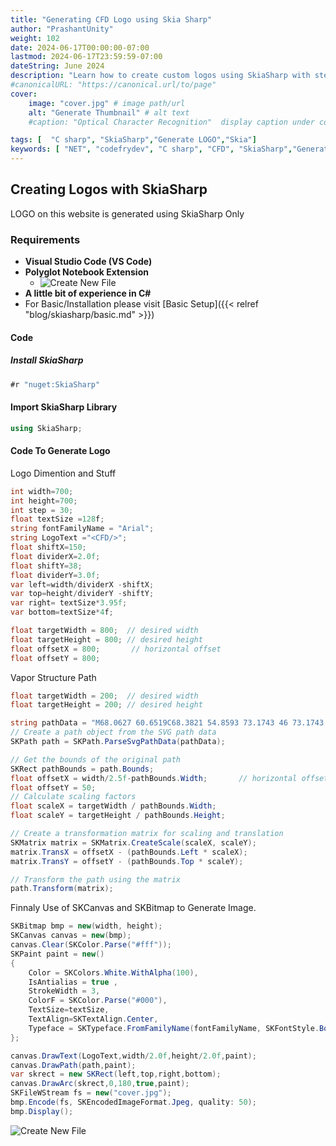 ```yaml
---
title: "Generating CFD Logo using Skia Sharp"
author: "PrashantUnity"
weight: 102
date: 2024-06-17T00:00:00-07:00
lastmod: 2024-06-17T23:59:59-07:00
dateString: June 2024  
description: "Learn how to create custom logos using SkiaSharp with step-by-step guide to generating the CodeFryDev logo with text, shapes, and styling"
#canonicalURL: "https://canonical.url/to/page"
cover:
    image: "cover.jpg" # image path/url
    alt: "Generate Thumbnail" # alt text
    #caption: "Optical Character Recognition"  display caption under cover 

tags: [  "C sharp", "SkiaSharp","Generate LOGO","Skia"]
keywords: [ "NET", "codefrydev", "C sharp", "CFD", "SkiaSharp","Generate LOGO","Skia"]
---
```



## Creating Logos with SkiaSharp

LOGO on this website is generated using SkiaSharp Only

### Requirements

- **Visual Studio Code (VS Code)**
- **Polyglot Notebook Extension**
  - ![Create New File](./poly.png)
- **A little bit of experience in C#**
- For Basic/Installation please visit [Basic Setup]({{< relref "blog/skiasharp/basic.md" >}})

#### Code

##### Install SkiaSharp

```csharp  {linenos=true}
#r "nuget:SkiaSharp"
```

#### Import SkiaSharp Library

```csharp  {linenos=true}
using SkiaSharp;
```

#### Code To Generate Logo

Logo Dimention and Stuff

```csharp {linenos=true}
int width=700;
int height=700;
int step = 30;  
float textSize =128f;
string fontFamilyName = "Arial";
string LogoText ="<CFD/>";
float shiftX=150;
float dividerX=2.0f;
float shiftY=38;
float dividerY=3.0f; 
var left=width/dividerX -shiftX;
var top=height/dividerY -shiftY;
var right= textSize*3.95f;
var bottom=textSize*4f;

float targetWidth = 800;  // desired width
float targetHeight = 800; // desired height
float offsetX = 800;       // horizontal offset
float offsetY = 800;
```

Vapor Structure Path

```csharp {linenos=true}
float targetWidth = 200;  // desired width
float targetHeight = 200; // desired height

string pathData = "M68.0627 60.6519C68.3821 54.8593 73.1743 46 73.1743 46C73.1743 46 71.2574 55.5407 71.5769 60.6519C71.8964 65.763 72.5354 65.0815 73.4938 68.8296C74.4522 72.5778 73.8133 74.2815 73.4938 77.0074C73.1743 79.7333 72.8549 80.0741 72.2159 83.4815C71.5769 86.8889 69.9795 92 69.9795 92C69.9795 92 70.299 84.3333 70.299 81.437C70.299 78.5407 70.6185 74.6222 69.6601 70.5333C68.7017 66.4444 67.7432 66.4444 68.0627 60.6519Z M99.9582 38.7481C99.7452 30.9407 96.5504 19 96.5504 19C96.5504 19 97.8284 31.8593 97.6154 38.7481C97.4024 45.637 96.9764 44.7185 96.3375 49.7704C95.6985 54.8222 96.1245 57.1185 96.3375 60.7926C96.5505 64.4667 96.7634 64.9259 97.1894 69.5185C97.6154 74.1111 98.6803 81 98.6803 81C98.6803 81 98.4673 70.6667 98.4673 66.763C98.4673 62.8593 98.2544 57.5778 98.8933 52.0667C99.5322 46.5556 100.171 46.5556 99.9582 38.7481Z M118.042 64.7407C118.255 59.7037 121.45 52 121.45 52C121.45 52 120.172 60.2963 120.385 64.7407C120.598 69.1852 121.024 68.5926 121.663 71.8519C122.301 75.1111 121.876 76.5926 121.663 78.963C121.45 81.3333 121.237 81.6296 120.811 84.5926C120.385 87.5556 119.32 92 119.32 92C119.32 92 119.533 85.3333 119.533 82.8148C119.533 80.2963 119.746 76.8889 119.107 73.3333C118.468 69.7778 117.829 69.7778 118.042 64.7407Z";
// Create a path object from the SVG path data
SKPath path = SKPath.ParseSvgPathData(pathData);

// Get the bounds of the original path
SKRect pathBounds = path.Bounds;
float offsetX = width/2.5f-pathBounds.Width;       // horizontal offset
float offsetY = 50; 
// Calculate scaling factors
float scaleX = targetWidth / pathBounds.Width;
float scaleY = targetHeight / pathBounds.Height;

// Create a transformation matrix for scaling and translation
SKMatrix matrix = SKMatrix.CreateScale(scaleX, scaleY);
matrix.TransX = offsetX - (pathBounds.Left * scaleX);
matrix.TransY = offsetY - (pathBounds.Top * scaleY);

// Transform the path using the matrix
path.Transform(matrix);
```

Finnaly Use of SKCanvas and SKBitmap to Generate Image.

```csharp  {linenos=true}
SKBitmap bmp = new(width, height);
SKCanvas canvas = new(bmp);
canvas.Clear(SKColor.Parse("#fff")); 
SKPaint paint = new() 
{ 
    Color = SKColors.White.WithAlpha(100), 
    IsAntialias = true ,
    StrokeWidth = 3,
    ColorF = SKColor.Parse("#000"),
    TextSize=textSize,
    TextAlign=SKTextAlign.Center,
    Typeface = SKTypeface.FromFamilyName(fontFamilyName, SKFontStyle.Bold)
};    

canvas.DrawText(LogoText,width/2.0f,height/2.0f,paint); 
canvas.DrawPath(path,paint);
var skrect = new SKRect(left,top,right,bottom);
canvas.DrawArc(skrect,0,180,true,paint);
SKFileWStream fs = new("cover.jpg");
bmp.Encode(fs, SKEncodedImageFormat.Jpeg, quality: 50);
bmp.Display();
``` 

![Create New File](./logo.jpg)